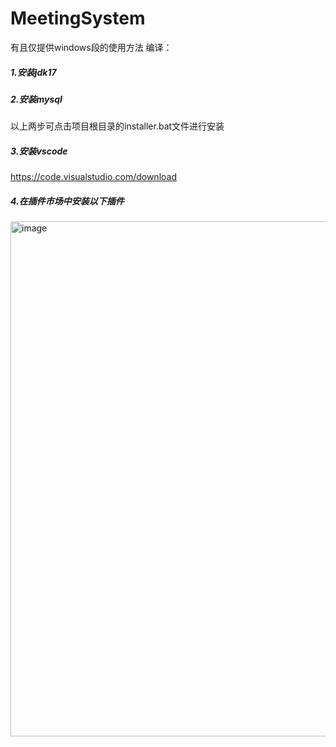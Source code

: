 # MeetingSystem
有且仅提供windows段的使用方法
编译：

##### 1.安装jdk17

##### 2.安装mysql

以上两步可点击项目根目录的installer.bat文件进行安装

##### 3.安装vscode

https://code.visualstudio.com/download

##### 4.在插件市场中安装以下插件

<img width="825" height="824" alt="image" src="https://github.com/user-attachments/assets/ba3946a7-8173-4544-b53e-107d2e42ff73" />
